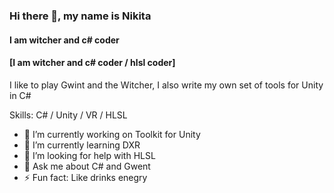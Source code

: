 ### Hi there 👋, my name is Nikita
#### I am witcher and c# coder
#### [I am witcher and c# coder / hlsl coder]
I like to play Gwint and the Witcher, I also write my own set of tools for Unity in C#

Skills: C# / Unity / VR / HLSL

- 🔭 I’m currently working on Toolkit for Unity 
- 🌱 I’m currently learning DXR 
- 🤔 I’m looking for help with HLSL 
- 💬 Ask me about C# and Gwent 
- ⚡ Fun fact: Like drinks enegry  
